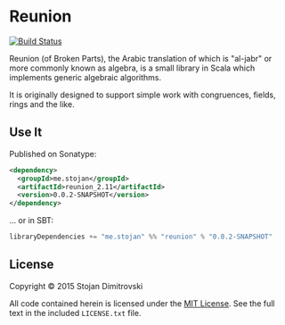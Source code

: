 # Reunion

[![Build Status](https://travis-ci.org/hf/reunion.svg)](https://travis-ci.org/hf/reunion)

Reunion (of Broken Parts), the Arabic translation of which is "al-jabr" or
more commonly known as algebra, is a small library in Scala which implements
generic algebraic algorithms.

It is originally designed to support simple work with congruences, fields,
rings and the like.

## Use It

Published on Sonatype:

```xml
<dependency>
  <groupId>me.stojan</groupId>
  <artifactId>reunion_2.11</artifactId>
  <version>0.0.2-SNAPSHOT</version>
</dependency>
```

... or in SBT:

```scala
libraryDependencies += "me.stojan" %% "reunion" % "0.0.2-SNAPSHOT"
```

## License

Copyright &copy; 2015 Stojan Dimitrovski

All code contained herein is licensed under the
[MIT License](http://opensource.org/licenses/MIT). See the full text in the
included `LICENSE.txt` file.
